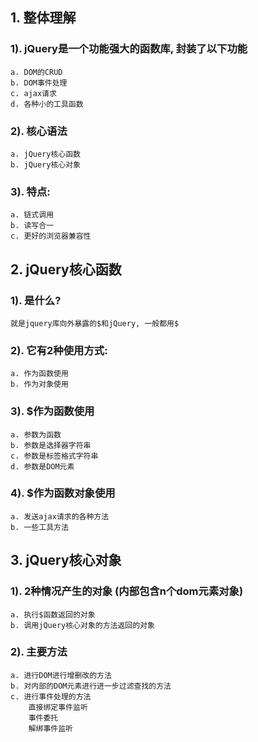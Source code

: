 ## 1. 整体理解
### 1). jQuery是一个功能强大的函数库, 封装了以下功能
    a. DOM的CRUD
    b. DOM事件处理
    c. ajax请求
    d. 各种小的工具函数

### 2). 核心语法
    a. jQuery核心函数
    b. jQuery核心对象

### 3). 特点:
    a. 链式调用
    b. 读写合一
    c. 更好的浏览器兼容性

## 2. jQuery核心函数
### 1). 是什么?
    就是jquery库向外暴露的$和jQuery, 一般都用$

### 2). 它有2种使用方式:
    a. 作为函数使用
    b. 作为对象使用

### 3). $作为函数使用
    a. 参数为函数
    b. 参数是选择器字符串
    c. 参数是标签格式字符串
    d. 参数是DOM元素

### 4). $作为函数对象使用
    a. 发送ajax请求的各种方法
    b. 一些工具方法

## 3. jQuery核心对象
### 1). 2种情况产生的对象 (内部包含n个dom元素对象)
    a. 执行$函数返回的对象
    b. 调用jQuery核心对象的方法返回的对象

### 2). 主要方法
    a. 进行DOM进行增删改的方法
    b. 对内部的DOM元素进行进一步过滤查找的方法
    c. 进行事件处理的方法
    	直接绑定事件监听
    	事件委托
    	解绑事件监听